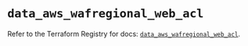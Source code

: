 # `data_aws_wafregional_web_acl`

Refer to the Terraform Registry for docs: [`data_aws_wafregional_web_acl`](https://registry.terraform.io/providers/hashicorp/aws/6.11.0/docs/data-sources/wafregional_web_acl).
